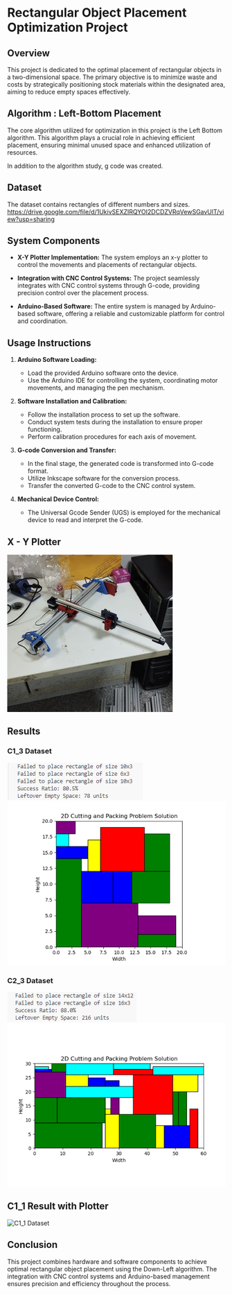 # Rectangular Object Placement Optimization Project

## Overview

This project is dedicated to the optimal placement of rectangular objects in a two-dimensional space. The primary objective is to minimize waste and costs by strategically positioning stock materials within the designated area, aiming to reduce empty spaces effectively.

## Algorithm : Left-Bottom Placement

The core algorithm utilized for optimization in this project is the Left Bottom algorithm. This algorithm plays a crucial role in achieving efficient placement, ensuring minimal unused space and enhanced utilization of resources.

In addition to the algorithm study, g code was created.

## Dataset 
The dataset contains rectangles of different numbers and sizes.
https://drive.google.com/file/d/1UkivSEXZIRQYOI2DCDZVRqVewSGavUlT/view?usp=sharing

## System Components

- **X-Y Plotter Implementation:** The system employs an x-y plotter to control the movements and placements of rectangular objects.

- **Integration with CNC Control Systems:** The project seamlessly integrates with CNC control systems through G-code, providing precision control over the placement process.

- **Arduino-Based Software:** The entire system is managed by Arduino-based software, offering a reliable and customizable platform for control and coordination.

## Usage Instructions

1. **Arduino Software Loading:**
   - Load the provided Arduino software onto the device.
   - Use the Arduino IDE for controlling the system, coordinating motor movements, and managing the pen mechanism.

2. **Software Installation and Calibration:**
   - Follow the installation process to set up the software.
   - Conduct system tests during the installation to ensure proper functioning.
   - Perform calibration procedures for each axis of movement.

3. **G-code Conversion and Transfer:**
   - In the final stage, the generated code is transformed into G-code format.
   - Utilize Inkscape software for the conversion process.
   - Transfer the converted G-code to the CNC control system.

4. **Mechanical Device Control:**
   - The Universal Gcode Sender (UGS) is employed for the mechanical device to read and interpret the G-code.
     
## X - Y Plotter
![xy-plotter](images/plotter.png)
## Results

### C1_3 Dataset
![C1_3 Dataset Analysis](images/c1-3-analysis.png)
![C1_3 Dataset](images/c1_3.png)

### C2_3 Dataset
![C2_3 Dataset](images/c2-3-analysis.png)
![C2_3 Dataset Analysis](images/c2-3.png)

## C1_1 Result with Plotter
![C1_1 Dataset](images/c1_1_plotter.png)

## Conclusion

This project combines hardware and software components to achieve optimal rectangular object placement using the Down-Left algorithm. The integration with CNC control systems and Arduino-based management ensures precision and efficiency throughout the process.

